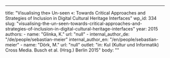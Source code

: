 ---
  title: "Visualising the» Un-seen «: Towards Critical Approaches and Strategies of Inclusion in Digital Cultural Heritage Interfaces"
  wp_id: 334
  slug: "visualising-the-un-seen-towards-critical-approaches-and-strategies-of-inclusion-in-digital-cultural-heritage-interfaces"
  year: 2015
  authors: 
    - 
      name: "Glinka, K."
      url: "null"
    - 
      internal_author_de: "/de/people/sebastian-meier"
      internal_author_en: "/en/people/sebastian-meier"
    - 
      name: "Dörk, M."
      url: "null"
  outlet: "in: KuI (Kultur und Informatik) Cross Media. Busch et al. (Hrsg.) Berlin 2015"
  body: ""
